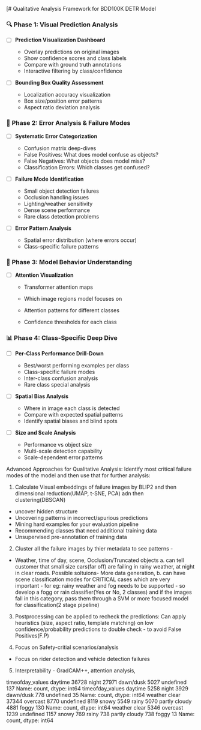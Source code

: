 [# Qualitative Analysis Framework for BDD100K DETR Model

### 🔍 **Phase 1: Visual Prediction Analysis**
- [ ] **Prediction Visualization Dashboard**
  - Overlay predictions on original images
  - Show confidence scores and class labels
  - Compare with ground truth annotations
  - Interactive filtering by class/confidence

- [ ] **Bounding Box Quality Assessment**
  - Localization accuracy visualization
  - Box size/position error patterns
  - Aspect ratio deviation analysis

### 🚨 **Phase 2: Error Analysis & Failure Modes**
- [ ] **Systematic Error Categorization**
  - Confusion matrix deep-dives
  - False Positives: What does model confuse as objects?
  - False Negatives: What objects does model miss?
  - Classification Errors: Which classes get confused?

- [ ] **Failure Mode Identification**
  - Small object detection failures
  - Occlusion handling issues
  - Lighting/weather sensitivity
  - Dense scene performance
  - Rare class detection problems

- [ ] **Error Pattern Analysis**
  - Spatial error distribution (where errors occur)
  - Class-specific failure patterns

### 🧠 **Phase 3: Model Behavior Understanding**
- [ ] **Attention Visualization**
  - Transformer attention maps
  - Which image regions model focuses on
  - Attention patterns for different classes

  - Confidence thresholds for each class

### 📊 **Phase 4: Class-Specific Deep Dive**
- [ ] **Per-Class Performance Drill-Down**
  - Best/worst performing examples per class
  - Class-specific failure modes
  - Inter-class confusion analysis
  - Rare class special analysis

- [ ] **Spatial Bias Analysis**
  - Where in image each class is detected
  - Compare with expected spatial patterns
  - Identify spatial biases and blind spots

- [ ] **Size and Scale Analysis**
  - Performance vs object size
  - Multi-scale detection capability
  - Scale-dependent error patterns



Advanced Approaches for Qualitative Analysis:
Identify most critical failure modes of the model and then use that for further analysis:
1. Calculate Visual embeddings of failure images by BLIP2 and then dimensional reduction(UMAP, t-SNE, PCA) adn then clustering(DBSCAN)
  - uncover hidden structure
  - Uncovering patterns in incorrect/spurious predictions
  - Mining hard examples for your evaluation pipeline
  - Recommending classes that need additional training data
  - Unsupervised pre-annotation of training data


2. Cluster all the failure images by thier metadata to see patterns - 
  - Weather, time of day, scene, Occlusion/Truncated objects
  a. can tell customer that small size cars(far off) are failing in rainy weather, at night in clear roads. Possible soltuions- More data generation, 
  b. can have scene classification modes for CRITICAL cases which are very important - for eg: rainy weather and fog needs to be supported - so
    develop a fogg or rain classifier(Yes or No, 2 classes) and if the images fall in this category, pass them through a SVM or more focused model for classification(2 stage pipeline)

3. Postprocessing can be applied to recheck the predictions: Can apply heuristics (size, aspect ratio, template matching)
   on low confidence/probability predictions to  double check - to avoid False Positives(F.P)

4. Focus on Safety-critial scenarios/analysis 
  - Focus on rider detection and vehicle detection failures

5. Interpretability - GradCAM++, attention analysis, 


timeofday_values
daytime      36728
night        27971
dawn/dusk     5027
undefined      137
Name: count, dtype: int64
timeofday_values
daytime      5258
night        3929
dawn/dusk     778
undefined      35
Name: count, dtype: int64
weather
clear            37344
overcast          8770
undefined         8119
snowy             5549
rainy             5070
partly cloudy     4881
foggy              130
Name: count, dtype: int64
weather
clear            5346
overcast         1239
undefined        1157
snowy             769
rainy             738
partly cloudy     738
foggy              13
Name: count, dtype: int64